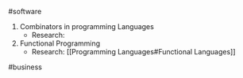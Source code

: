 
#software
1. Combinators in programming Languages
	- Research: 
2. Functional Programming
	- Research: [[Programming Languages#Functional Languages]]

#business
